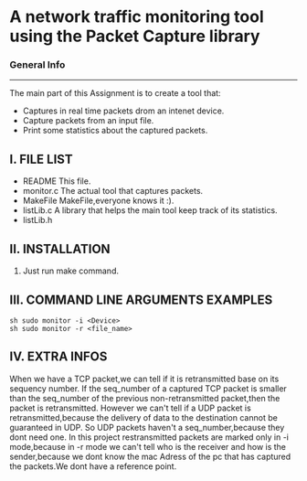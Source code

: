 
# A network traffic monitoring tool using the Packet Capture library
### General Info
------------
The main part of this Assignment is to create a tool that:
- Captures in real time packets drom an intenet device.
- Capture packets from an input file.
- Print some statistics about the captured packets.

I. FILE LIST
------------
- README                         This file.
- monitor.c                      The actual tool that captures packets.
- MakeFile                       MakeFile,everyone knows it :).
- listLib.c                      A library that helps the main tool keep track of its statistics.
- listLib.h
  
II. INSTALLATION
------------
1. Just run make command.


III. COMMAND LINE ARGUMENTS EXAMPLES
------------

 ```sh sudo monitor -i <Device> ```<br />
 ```sh sudo monitor -r <file_name> ```<br />

IV. EXTRA INFOS
------------

When we have a TCP packet,we can tell if it is retransmitted base on its sequency number.
If the seq_number of a captured TCP packet is smaller than the seq_number of the previous non-retransmitted
packet,then the packet is retransmitted.
    However we can't tell if a UDP packet is retransmitted,because the delivery of data to the destination cannot be guaranteed in UDP.
So UDP packets haven't a seq_number,because they dont need one.
    In this project restransmitted packets are marked only in -i mode,because in -r mode we can't tell who is the receiver and how is the sender,because 
we dont know the mac Adress of the pc that has captured the packets.We dont have a reference point.